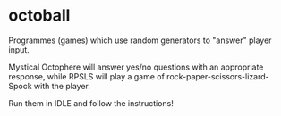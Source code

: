 # octoball

Programmes (games) which use random generators to "answer" player input.

Mystical Octophere will answer yes/no questions with an appropriate response, while RPSLS will play a game of rock-paper-scissors-lizard-Spock with the player.

Run them in IDLE and follow the instructions!
